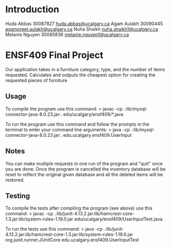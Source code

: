 # Introduction
Huda Abbas 30087827 huda.abbas@ucalgary.ca
Agam Aulakh 30090445 agampreet.aulakh@ucalgary.ca
Nuha Shaikh nuha.shaikh1@ucalgary.ca
Melanie Nguyen 30085836 melanie.nguyen1@ucalgary.ca

# ENSF409 Final Project
Our application takes in a furniture category, type, and the number of items requested. Calculates and outputs the cheapest option for creating the requested pieces of furniture

## Usage
To compile the program use this command:
    > javac -cp .:lib/mysql-connector-java-8.0.23.jar:. edu/ucalgary/ensf409/*.java

To run the program use this command and follow the prompts in the terminal to enter your command line arguments:
    > java -cp .:lib/mysql-connector-java-8.0.23.jar:. edu.ucalgary.ensf409.UserInput

## Notes
You can make multiple requests in one run of the program and "quit" once you are done. Once the program is cancelled the inventory database will be reset to reflect the original given database and all the deleted items will be restored.

## Testing
To compile the tests after compiling the program (see above) use this command:
    > javac -cp .:lib/junit-4.13.2.jar:lib/hamcrest-core-1.3.jar:lib/system-rules-1.19.0.jar edu/ucalgary/ensf409/UserInputTest.java

To run the tests use this command:
    > java -cp .:lib/junit-4.13.2.jar:lib/hamcrest-core-1.3.jar:lib/system-rules-1.19.0.jar org.junit.runner.JUnitCore edu.ucalgary.ensf409.UserInputTest
